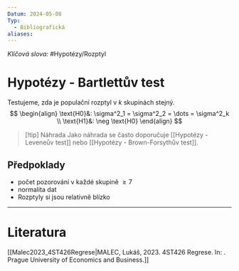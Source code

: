 ```yaml
---
Datum: 2024-05-08
Typ:
  - Bibliografická
aliases:
---
```

*Klíčová slova:* #Hypotézy/Rozptyl
# Hypotézy - Bartlettův test
Testujeme, zda je populační rozptyl v $k$ skupinách stejný.
$$
\begin{align}
\text{H0}&: \sigma^2_1 = \sigma^2_2 = \dots = \sigma^2_k \\
\text{H1}&: \neg \text{H0}
\end{align}
$$

> [!tip] Náhrada
> Jako náhrada se často doporučuje [[Hypotézy - Leveneův test]] nebo [[Hypotézy - Brown-Forsythův test]].
## Předpoklady
- počet pozorování v každé skupině $\geq 7$
- normalita dat
- Rozptyly si jsou relativně blízko
- - -
# Literatura
[[Malec2023_4ST426Regrese|MALEC, Lukáš, 2023. 4ST426 Regrese. In: . Prague University of Economics and Business.]]